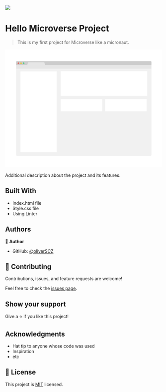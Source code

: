 ![](https://img.shields.io/badge/Microverse-blueviolet)

# Hello Microverse Project

> This is my first project for Microverse like a micronaut.

![screenshot](./app_screenshot.png)

Additional description about the project and its features.

## Built With

- Index.html file
- Style.css file
- Using Linter


## Authors

👤 **Author**

- GitHub: [@oliverSCZ](https://github.com/oliverSCZ)



## 🤝 Contributing

Contributions, issues, and feature requests are welcome!

Feel free to check the [issues page](../../issues/).

## Show your support

Give a ⭐️ if you like this project!

## Acknowledgments

- Hat tip to anyone whose code was used
- Inspiration
- etc

## 📝 License

This project is [MIT](./MIT.md) licensed.
